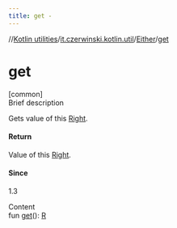 ```yaml
---
title: get -
---
```

//[Kotlin utilities](../../index.html)/[it.czerwinski.kotlin.util](../index.html)/[Either](index.html)/[get](get.html)



# get  
[common]  
Brief description  


Gets value of this [Right](../-right/index.html).



#### Return  


Value of this [Right](../-right/index.html).



#### Since  


1.3

  
Content  
fun [get](get.html)(): [R](index.html)  




